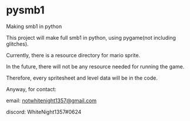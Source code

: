 # pysmb1
Making smb1 in python

This project will make full smb1 in python, using pygame(not including glitches).

Currently, there is a resource directory for mario sprite.

In the future, there will not be any resource needed for running the game.

Therefore, every spritesheet and level data will be in the code.


Anyway, for contact:

email: notwhitenight1357@gmail.com

discord: WhiteNight1357#0624
